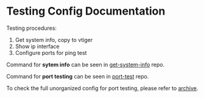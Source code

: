 # Testing Config Documentation
Testing procedures:  
1. Get system info, copy to vtiger  
2. Show ip interface  
3. Configure ports for ping test
  
Command for **sytem info** can be seen in [get-system-info](https://github.com/support-davistek/testing-config/tree/main/get-system-info) repo.  
  
Command for **port testing** can be seen in [port-test](https://github.com/support-davistek/testing-config/tree/main/port-test) repo.  
  
To check the full unorganized config for port testing, please refer to [archive](https://github.com/support-davistek/testing-config/tree/main/archive). 
